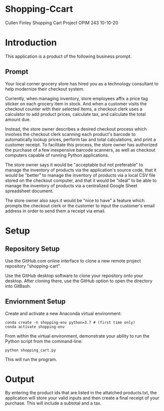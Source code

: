 # Shopping-Ccart
Cullen Finley Shopping Cart Project OPIM 243
10-10-20

# Introduction
This application is a product of the following business prompt.

## Prompt
Your local corner grocery store has hired you as a technology consultant to help modernize their checkout system.

Currently, when managing inventory, store employees affix a price tag sticker on each grocery item in stock. And when a customer visits the checkout counter with their selected items, a checkout clerk uses a calculator to add product prices, calculate tax, and calculate the total amount due.

Instead, the store owner describes a desired checkout process which involves the checkout clerk scanning each product's barcode to automatically lookup prices, perform tax and total calculations, and print a customer receipt. To facilitate this process, the store owner has authorized the purchase of a few inexpensive barcode scanners, as well as checkout computers capable of running Python applications.

The store owner says it would be "acceptable but not preferable" to manage the inventory of products via the application's source code, that it would be "better" to manage the inventory of products via a local CSV file stored on the checkout computer, and that it would be "ideal" to be able to manage the inventory of products via a centralized Google Sheet spreadsheet document.

The store owner also says it would be "nice to have" a feature which prompts the checkout clerk or the customer to input the customer's email address in order to send them a receipt via email.

# Setup
## Repository Setup
Use the GitHub.com online interface to clone a new remote project repository "shopping-cart". 

Use the GitHub desktop software to clone your repository onto your desktop. After cloning there, use the GitHub option to open the directory into GitBash.



## Enviornment Setup
Create and activate a new Anaconda virtual environment:
```
conda create -n shopping-env python=3.7 # (first time only)
conda activate shopping-env
```

From within the virtual environment, demonstrate your ability to run the Python script from the command-line:
```
python shopping_cart.py
```
This will run the program.

# Output
By entering the product ids that are listed in the attatched products.txt, the application will store your valid inputs and then create a final receipt of your purchase. This will include a subtotal and a tax.